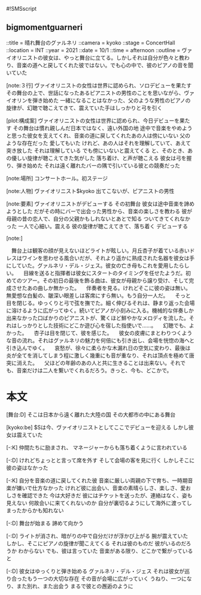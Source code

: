 #!SMSscript

## bigmomentguarneri

::title = 晴れ舞台のグァルネリ
::camera = kyoko
::stage = ConcertHall
::location = INT
::year = 2021
::date = 10/1
::time = afternoon
::outline = ヴァイオリニストの彼女は、やっと舞台に立てる。しかしそれは自分が色々と教わり、音楽の道へと戻してくれた彼ではない。でも心の中で、彼のピアノの音を聞いていた

[note:３行]
ヴァイオリニストの女性は世界に認められ、ソロデビューを果たす
その舞台の上で、世話になったあるピアニストの男性のことを思いながら、ヴァイオリンを弾き始めた
一緒になることはなかった、父のような男性のピアノの旋律が、幻聴で聴こえてきて、震えていた手はしっかりと弓を引く

[plot:構成案]
ヴァイオリニストの女性は世界に認められ、今日デビューを果たす
その舞台は慣れ親しんだ日本ではなく、遠い外国の地
途中で音楽をやめようと思った彼女を支えてくれ、音楽の道に戻してくれたあの人は傍にいない
父のような存在だった
愛してもいた
けれど、あの人はそれを理解していて、あえて突き放した
それは理解している
でも傍にいないと震えてくる
と、そのとき、あの優しい旋律が聴こえてきた気がした
落ち着け、と声が聴こえる
彼女は弓を握り、弾き始めた
それは遠く離れたバーの隅で引いている彼との競奏だった

[note:場所]
コンサートホール。初ステージ

[note:人物]
ヴァイオリニスト$kyoko
出てこないが、ピアニストの男性

[note:要素]
ヴァイオリニストがデビューする
その初舞台
彼女は途中音楽を諦めようとした
だがその時にバーで出会った男性から、音楽の楽しさを教わる
彼が母親の昔の恋人で、自分の父親かもしれないとあとで知る
ついてきてくれなかった
一人で心細い。震える
彼の旋律が聴こえてきて、落ち着く
デビューする

[note:]

　舞台上は観客の顔が見えないほどライトが眩しい。月丘杏子が着ている赤いドレスはワインを思わせる風合いだが、それより遥かに熟成された名器を彼女は手にしていた。グァルネリ・デル・ジェス。彼女の亡き母もこれを愛用したらしい。
　目線を送ると指揮者は彼女にスタートのタイミングを任せたようだ。初めてのツアー。その初日の最後を飾る曲は、彼女が母親から譲り受け、そして完成させたあの曲しか無かった。
　伴奏者を見る。けれどそこに彼の姿は無い。無愛想な白髪の、皺深い眼差しは客席にすら無い。もう自分一人だ。
　そっと目を閉じる。ゆっくりと弓で弦を撫でた。細く伸びるそれは、静まり返った会場に溶けるように広がってゆく。続いてピアノが小刻みに入る。機械的な伴奏しか出来なかった口ばかりのピアニストが、驚くほど鮮やかなメロディを流した。それはしっかりとした技術にどこか遊び心を宿した指使いで……。
　幻聴でも、よかった。
　杏子は目を閉じて、彼を感じた。
　彼女の皮膚にまとわりつくような音の流れ。それはグァルネリの魅力を何倍にも引き出し、会場を恍惚の海へと引き込んでゆく。
　哀愁が、徐々に柔らかな木漏れ日の空気に変わり、最後は炎が全てを消してしまう程に激しく幾重にも音が重なり、それは頂点を極めて唐突に消えた。
　父ほどの年齢のあの人と共に生きることは出来ない。それでも、音楽だけは二人を繋いでくれるだろう。きっと、今も、どこかで。


# 本文

[舞台:D]
そこは日本から遠く離れた大陸の国
その大都市の中にある舞台

[kyoko:be]
$Sは今、ヴァイオリニストとしてここでデビューを迎える
しかし彼女は震えていた

[-:K]
仲間たちに励まされ、
マネージャーからも落ち着くように言われている

[-:D]
けれどちょっとと言って席を外す
そして会場の客を見に行く
しかしそこに彼の姿はなかった

[-:K]
自分を音楽の道に戻してくれた彼
音楽に厳しい両親の下で育ち、一時期音楽が嫌いで仕方なかった
けれど彼に出会い、音楽の素晴らしさ、楽しさ、愛おしさを確認できた
今は大好きだ
彼にはチケットを送ったが、連絡はなく、姿も見えない
何故会いに来てくれないのか
自分が裏切るようにして海外に渡ってしまったからかも知れない

[-:D]
舞台が始まる
諦めて向かう

[-:D]
ライトが消され、暗がりの中で自分だけが浮かび上がる
腕が震えていた
しかし、そこにピアノの旋律が聞こえてくる
それは彼のものだ
彼がいるのだろうか
わからない
でも、彼は言っていた
音楽がある限り、どこかで繋がっていると

[-:D]
彼女はゆっくりと弾き始める
グァルネリ・デル・ジェス
それは彼女が巡り合ったもう一つの大切な存在
その音が会場に広がっていく
うねり、一つになり、また別れ、また出会う
まるで彼との邂逅のように
